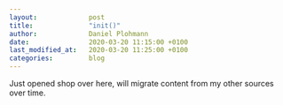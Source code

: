 ```yaml
---
layout:             post
title:              "init()"
author:             Daniel Plohmann
date:               2020-03-20 11:15:00 +0100
last_modified_at:   2020-03-20 11:25:00 +0100
categories:         blog
---
```


Just opened shop over here, will migrate content from my other sources over time.
